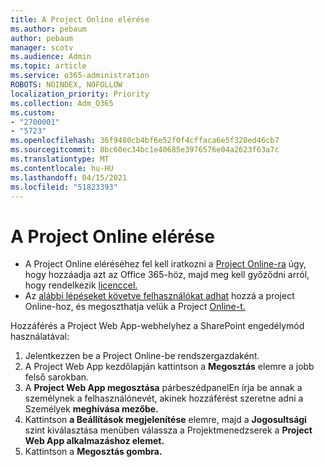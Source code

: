 ```yaml
---
title: A Project Online elérése
ms.author: pebaum
author: pebaum
manager: scotv
ms.audience: Admin
ms.topic: article
ms.service: o365-administration
ROBOTS: NOINDEX, NOFOLLOW
localization_priority: Priority
ms.collection: Adm_O365
ms.custom:
- "2700001"
- "5723"
ms.openlocfilehash: 36f9480cb4bf6e52f0f4cffaca6e5f328ed46cb7
ms.sourcegitcommit: 8bc60ec34bc1e40685e3976576e04a2623f63a7c
ms.translationtype: MT
ms.contentlocale: hu-HU
ms.lasthandoff: 04/15/2021
ms.locfileid: "51823393"
---
```

# <a name="access-project-online"></a>A Project Online elérése

- A Project Online eléréséhez fel kell iratkozni a [Project Online-ra](https://docs.microsoft.com/ProjectOnline/get-started-with-project-online) úgy, hogy hozzáadja azt az Office 365-höz, majd meg kell győződni arról, hogy rendelkezik [licenccel.](https://docs.microsoft.com/ProjectOnline/step-1-sign-up-for-project-online#next-make-sure-you-can-get-in)
- Az [alábbi lépéseket követve felhasználókat adhat](https://docs.microsoft.com/ProjectOnline/step-2-add-people-to-project-online) hozzá a project Online-hoz, és megoszthatja velük a Project [Online-t.](https://docs.microsoft.com/ProjectOnline/step-2-add-people-to-project-online#4-finally-share-project-online-with-the-people-you-added)

Hozzáférés a Project Web App-webhelyhez a SharePoint engedélymód használatával:

1. Jelentkezzen be a Project Online-be rendszergazdaként.
2. A Project Web App kezdőlapján kattintson a **Megosztás** elemre a jobb felső sarokban.
3. A **Project Web App megosztása** párbeszédpanelEn írja be annak a személynek a felhasználónevét, akinek hozzáférést szeretne adni a Személyek **meghívása mezőbe.**
4. Kattintson **a Beállítások megjelenítése** elemre, majd a **Jogosultsági** szint kiválasztása menüben válassza a Projektmenedzserek a **Project Web App alkalmazáshoz elemet.**
5. Kattintson a **Megosztás gombra.**
